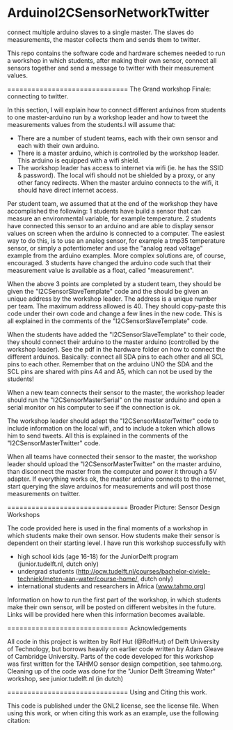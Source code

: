 ArduinoI2CSensorNetworkTwitter
==============================

connect multiple arduino slaves to a single master. The slaves do measurements, the master collects them and sends them to twitter.

This repo contains the software code and hardware schemes needed to run a workshop in which students, after making their own sensor, connect all sensors together and send a message to twitter with their measurement values.

==============================
The Grand workshop Finale: connecting to twitter.

In this section, I will explain how to connect different arduinos from students to one master-arduino run by a workshop leader and how to tweet the measurements values from the students.I will assume that:

- There are a number of student teams, each with their own sensor and each with their own arduino. 
- There is a master arduino, which is controlled by the workshop leader. This arduino is equipped with a wifi shield.
- The workshop leader has access to internet via wifi (ie. he has the SSID & password). The local wifi should not be shielded by a proxy, or any other fancy redirects. When the master arduino connects to the wifi, it should have direct internet access.

Per student team, we assumed that at the end of the workshop they have accomplished the following:
1 students have build a sensor that can measure an environmental variable, for example temperature.
2 students have connected this sensor to an arduino and are able to display sensor values on screen when the arduino is connected to a computer. The easiest way to do this, is to use an analog sensor, for example a tmp35 temperature sensor, or simply a potentiometer and use the "analog read voltage" example from the arduino examples. More complex solutions are, of course, encouraged.
3 students have changed the arduino code such that their measurement value is available as a float, called "measurement". 

When the above 3 points are completed by a student team, they should be given the "I2CSensorSlaveTemplate" code and the should be given an unique address by the workshop leader. The address is a unique number per team. The maximum address allowed is 40. They should copy-paste this code under their own code and change a few lines in the new code. This is all explained in the comments of the "I2CSensorSlaveTemplate" code.

When the students have added the "I2CSensorSlaveTemplate" to their code, they should connect their arduino to the master arduino (controlled by the workshop leader). See the pdf in the hardware folder on how to connect the different arduinos. Basically: connect all SDA pins to each other and all SCL pins to each other. Remember that on the arduino UNO the SDA and the SCL pins are shared with pins A4 and A5, which can not be used by the students!

When a new team connects their sensor to the master, the workshop leader should run the "I2CSensorMasterSerial" on the master arduino and open a serial monitor on his computer to see if the connection is ok. 

The workshop leader should adept the "I2CSensorMasterTwitter" code to include information on the local wifi, and to include a token which allows him to send tweets. All this is explained in the comments of the "I2CSensorMasterTwitter" code.

When all teams have connected their sensor to the master, the workshop leader should upload the "I2CSensorMasterTwitter" on the master arduino, than disconnect the master from the computer and power it through a 5V adapter. If everything works ok, the master arduino connects to the internet, start querying the slave arduinos for measurements and will post those measurements on twitter.


==============================
Broader Picture: Sensor Design Workshops

The code provided here is used in the final moments of a workshop in which students make their own sensor. How students make their sensor is dependent on their starting level. I have run this workshop successfully with 
- high school kids (age 16-18) for the JuniorDelft program (junior.tudelft.nl, dutch only)
- undergrad students (http://ocw.tudelft.nl/courses/bachelor-civiele-techniek/meten-aan-water/course-home/, dutch only)
- international students and researchers in Africa (www.tahmo.org)

Information on how to run the first part of the workshop, in which students make their own sensor, will be posted on different websites in the future. Links will be provided here when this information becomes available.

==============================
Acknowledgements

All code in this project is written by Rolf Hut (@RolfHut) of Delft University of Technology, but borrows heavily on earlier code written by Adam Gleave of Cambridge University. Parts of the code developed for this workshop was first written for the TAHMO sensor design competition, see tahmo.org. Cleaning up of the code was done for the "Junior Delft Streaming Water" workshop, see junior.tudelft.nl (in dutch)

==============================
Using and Citing this work.

This code is published under the GNL2 license, see the license file. When using this work, or when citing this work as an example, use the following citation:

 
